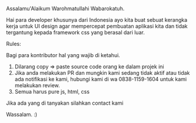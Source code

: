 Assalamu'Alaikum Warohmatullahi Wabarokatuh.

Hai para developer khusunya dari Indonesia ayo kita buat sebuat kerangka kerja untuk UI design agar mempercepat pembuatan aplikasi kita dan tidak tergantung kepada framework css yang berasal dari luar.

Rules:

Bagi para kontributor hal yang wajib di ketahui.
1. Dilarang copy => paste source code orang ke dalam projek ini
2. Jika anda melakukan PR dan mungkin kami sedang tidak aktif atau tidak ada notifikasi ke kami, hubungi kami di wa 0838-1159-1604 untuk kami melakukan review.
3. Semua harus pure js, html, css

Jika ada yang di tanyakan silahkan contact kami

Wassalam. :)